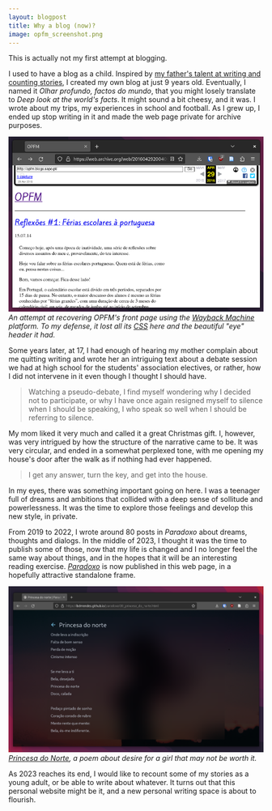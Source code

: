 ```yaml
---
layout: blogpost
title: Why a blog (now)?
image: opfm_screenshot.png
---
```


This is actually not my first attempt at blogging.

I used to have a blog as a child. Inspired by [my father's talent at writing and counting stories](https://marcadeagua.blogs.sapo.pt/), I created my own blog at just 9 years old. Eventually, I named it *Olhar profundo, factos do mundo*, that you might losely translate to *Deep look at the world's facts*. It might sound a bit cheesy, and it was. I wrote about my trips, my experiences in school and football. As I grew up, I ended up stop writing in it and made the web page private for archive purposes.

![](/assets/blog/opfm_screenshot.png)
*An attempt at recovering OPFM's front page using the [Wayback Machine](https://web.archive.org/) platform. To my defense, it lost all its [CSS](https://en.wikipedia.org/wiki/CSS) here and the beautiful "eye" header it had.*

Some years later, at 17, I had enough of hearing my mother complain about me quitting writing and wrote her an intriguing text about a debate session we had at high school for the students' association electives, or rather, how I did not intervene in it even though I thought I should have.

> Watching a pseudo-debate, I find myself wondering why I decided not to participate, or why I have once again resigned myself to silence when I should be speaking, I who speak so well when I should be referring to silence.

My mom liked it very much and called it a great Christmas gift. I, however, was very intrigued by how the structure of the narrative came to be. It was very circular, and ended in a somewhat perplexed tone, with me opening my house's door after the walk as if nothing had ever happened.

> I get any answer, turn the key, and get into the house.

In my eyes, there was something important going on here. I was a teenager full of dreams and ambitions that collided with a deep sense of sollitude and powerlessness. It was the time to explore those feelings and develop this new style, in private.

From 2019 to 2022, I wrote around 80 posts in *Paradoxo* about dreams, thoughts and dialogs. In the middle of 2023, I thought it was the time to publish some of those, now that my life is changed and I no longer feel the same way about things, and in the hopes that it will be an interesting reading exercise. [*Paradoxo*](/paradoxo) is now published in this web page, in a hopefully attractive standalone frame.

![](/assets/blog/paradoxo_screenshot.png)
*[Princesa do Norte](/paradoxo/39_princesa_do_norte.html), a poem about desire for a girl that may not be worth it.*

As 2023 reaches its end, I would like to recount some of my stories as a young adult, or be able to write about whatever. It turns out that this personal website might be it, and a new personal writing space is about to flourish.